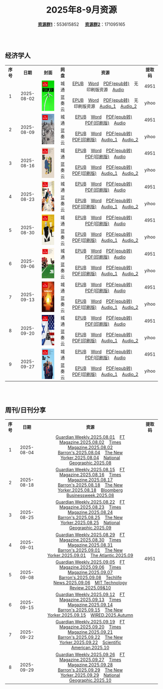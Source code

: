 <div align="center">

# 2025年8-9月资源

[**资源群1**](https://qm.qq.com/q/p2QRKKD9oA)：553615852 &nbsp;&nbsp;&nbsp;&nbsp;[**资源群2**](https://qm.qq.com/q/XNwz6qD0IO)：171095165

</div>
<br>
<br>

## 经济学人

<table align="center">
        <tr>
            <th align="center">序号</th>
            <th align="center">日期</th>
            <th align="center">封面</th>
            <th align="center">网盘</th>
            <th align="center">资源</th>
            <th align="center">提取码</th>
        </tr>
        <tr>
            <td rowspan="2" align="center">1</td>
            <td rowspan="2" align="center">2025-08-02</td>
            <td rowspan="2" align="center">
                <img src="https://raw.githubusercontent.com/yihoowong/yihoo/refs/heads/main/asset/images/20250802_DE_EU.webp" width="75" height="100">
            </td>
            <td align="center">城通</td>
            <td align="center">
                <a href="https://url12.ctfile.com/f/47748612-8401264252-b2bfa0">EPUB</a>&nbsp;&nbsp;&nbsp;
                <a href="https://url12.ctfile.com/f/47748612-8401263853-1d4e9c">Word</a>&nbsp;&nbsp;&nbsp;
                <a href="https://url12.ctfile.com/f/47748612-8401277515-48282a">PDF(epub转)</a>&nbsp;&nbsp;&nbsp;
                无印刷版资源&nbsp;&nbsp;&nbsp;
                <a href="https://url12.ctfile.com/f/47748612-8401263430-157536">Audio</a>
            </td>
            <td align="center">4951</td>
        </tr>
        <tr>
            <td align="center">蓝奏云</td>
            <td align="center">
                <a href="https://yihoo.lanzouo.com/iDzAv32bn41a">EPUB</a>&nbsp;&nbsp;&nbsp;
                <a href="https://yihoo.lanzouo.com/iIw4132bmm8j">Word</a>&nbsp;&nbsp;&nbsp;
                <a href="https://yihoo.lanzouo.com/i8b4M32dj6hg">PDF(epub转)</a>&nbsp;&nbsp;&nbsp;
                无印刷版资源&nbsp;&nbsp;&nbsp;
                <a href="https://yihoo.lanzouo.com/imlEd32bmlni">Audio_1</a>&nbsp;&nbsp;&nbsp;
                <a href="https://yihoo.lanzouo.com/iWdNh32bm93g">Audio_2</a>
            </td>
            <td align="center">yihoo</td>
        </tr>
        <tr>
            <td rowspan="2" align="center">2</td>
            <td rowspan="2" align="center">2025-08-09</td>
            <td rowspan="2" align="center">
                <img src="https://raw.githubusercontent.com/yihoowong/yihoo/refs/heads/main/asset/images/20250809_DE_EU.webp" width="75" height="100">
            </td>
            <td align="center">城通</td>
            <td align="center">
                <a href="https://url12.ctfile.com/f/47748612-8417910152-f5b028">EPUB</a>&nbsp;&nbsp;&nbsp;
                <a href="https://url12.ctfile.com/f/47748612-8417909171-d36c09">Word</a>&nbsp;&nbsp;&nbsp;
                <a href="https://url12.ctfile.com/f/47748612-8417909297-6db73c">PDF(epub转)</a>&nbsp;&nbsp;&nbsp;
                <a href="https://url12.ctfile.com/f/47748612-8417910185-c8b76f">PDF(印刷版)</a>&nbsp;&nbsp;&nbsp;
                <a href="https://url12.ctfile.com/f/47748612-8417910149-8df0cc">Audio</a>
            </td>
            <td align="center">4951</td>
        </tr>
        <tr>
            <td align="center">蓝奏云</td>
            <td align="center">
                <a href="https://yihoo.lanzouo.com/icOAQ33ptoyj">EPUB</a>&nbsp;&nbsp;&nbsp;
                <a href="https://yihoo.lanzouo.com/ipKoP33ptkri">Word</a>&nbsp;&nbsp;&nbsp;
                <a href="https://yihoo.lanzouo.com/i7Xf933qdxrg">PDF(epub转)</a>&nbsp;&nbsp;&nbsp;
                <a href="https://yihoo.lanzouo.com/iFzIE33ptnfe">PDF(印刷版)</a>&nbsp;&nbsp;&nbsp;
                <a href="https://yihoo.lanzouo.com/ijc2k33ptkgh">Audio_1</a>&nbsp;&nbsp;&nbsp;
                <a href="https://yihoo.lanzouo.com/ihwWV33ptewh">Audio_2</a>
            </td>
            <td align="center">yihoo</td>
        </tr>
        <tr>
            <td rowspan="2" align="center">3</td>
            <td rowspan="2" align="center">2025-08-16</td>
            <td rowspan="2" align="center">
                <img src="https://raw.githubusercontent.com/yihoowong/yihoo/refs/heads/main/asset/images/20250816_DE_EU.webp" width="75" height="100">
            </td>
            <td align="center">城通</td>
            <td align="center">
                <a href="https://url12.ctfile.com/f/47748612-8417926596-6cab60">EPUB</a>&nbsp;&nbsp;&nbsp;
                <a href="https://url12.ctfile.com/f/47748612-8417926590-34134a">Word</a>&nbsp;&nbsp;&nbsp;
                <a href="https://url12.ctfile.com/f/47748612-8417926628-0b81a1">PDF(epub转)</a>&nbsp;&nbsp;&nbsp;
                <a href="https://url12.ctfile.com/f/47748612-8417926622-1556ed">PDF(印刷版)</a>&nbsp;&nbsp;&nbsp;
                <a href="https://url12.ctfile.com/f/47748612-8417926584-481a11">Audio</a>
            </td>
            <td align="center">4951</td>
        </tr>
        <tr>
            <td align="center">蓝奏云</td>
            <td align="center">
                <a href="https://yihoo.lanzouo.com/ifaEX33qa8ta">EPUB</a>&nbsp;&nbsp;&nbsp;
                <a href="https://yihoo.lanzouo.com/iFDhh33qa7za">Word</a>&nbsp;&nbsp;&nbsp;
                <a href="https://yihoo.lanzouo.com/isOXn33qetja">PDF(epub转)</a>&nbsp;&nbsp;&nbsp;
                <a href="https://yihoo.lanzouo.com/in4oC33qapdg">PDF(印刷版)</a>&nbsp;&nbsp;&nbsp;
                <a href="https://yihoo.lanzouo.com/ix6Rc33qa72h">Audio_1</a>&nbsp;&nbsp;&nbsp;
                <a href="https://yihoo.lanzouo.com/i58Rx33q9w0j">Audio_2</a>
            </td>
            <td align="center">yihoo</td>
        </tr>
        <tr>
            <td rowspan="2" align="center">4</td>
            <td rowspan="2" align="center">2025-08-23</td>
            <td rowspan="2" align="center">
                <img src="https://raw.githubusercontent.com/yihoowong/yihoo/refs/heads/main/asset/images/20250823_DE_EU.webp" width="75" height="100">
            </td>
            <td align="center">城通</td>
            <td align="center">
                <a href="https://url12.ctfile.com/f/47748612-8419101608-16d4af">EPUB</a>&nbsp;&nbsp;&nbsp;
                <a href="https://url12.ctfile.com/f/47748612-8419101153-41c1d9">Word</a>&nbsp;&nbsp;&nbsp;
                <a href="https://url12.ctfile.com/f/47748612-8419101263-e854b0">PDF(epub转)</a>&nbsp;&nbsp;&nbsp;
                <a href="https://url12.ctfile.com/f/47748612-8419356120-04d561">PDF(印刷版)</a>&nbsp;&nbsp;&nbsp;
                <a href="https://url12.ctfile.com/f/47748612-8419101070-d18b95">Audio</a>
            </td>
            <td align="center">4951</td>
        </tr>
        <tr>
            <td align="center">蓝奏云</td>
            <td align="center">
                <a href="https://yihoo.lanzouo.com/iTroI345c8ve">EPUB</a>&nbsp;&nbsp;&nbsp;
                <a href="https://yihoo.lanzouo.com/iV5eE345ce7g">Word</a>&nbsp;&nbsp;&nbsp;
                <a href="https://yihoo.lanzouo.com/ivmRA345ch2j">PDF(epub转)</a>&nbsp;&nbsp;&nbsp;
                <a href="https://yihoo.lanzouo.com/i9sRz349fb3g">PDF(印刷版)</a>&nbsp;&nbsp;&nbsp;
                <a href="https://yihoo.lanzouo.com/iIQPk345c3ng">Audio_1</a>&nbsp;&nbsp;&nbsp;
                <a href="https://yihoo.lanzouo.com/iUxrZ345bjwf">Audio_2</a>
            </td>
            <td align="center">yihoo</td>
        </tr>
        <tr>
            <td rowspan="2" align="center">5</td>
            <td rowspan="2" align="center">2025-08-30</td>
            <td rowspan="2" align="center">
                <img src="https://raw.githubusercontent.com/yihoowong/yihoo/refs/heads/main/asset/images/20250830_DE_EU.webp" width="75" height="100">
            </td>
            <td align="center">城通</td>
            <td align="center">
                <a href="https://url12.ctfile.com/f/47748612-8420787119-1502fa">EPUB</a>&nbsp;&nbsp;&nbsp;
                <a href="https://url12.ctfile.com/f/47748612-8420787518-744586">Word</a>&nbsp;&nbsp;&nbsp;
                <a href="https://url12.ctfile.com/f/47748612-8420787167-5774d7">PDF(epub转)</a>&nbsp;&nbsp;&nbsp;
                <a href="https://url12.ctfile.com/f/47748612-8420904635-217020">PDF(印刷版)</a>&nbsp;&nbsp;&nbsp;
                <a href="https://url12.ctfile.com/f/47748612-8420787082-cefd51">Audio</a>
            </td>
            <td align="center">4951</td>
        </tr>
        <tr>
            <td align="center">蓝奏云</td>
            <td align="center">
                <a href="https://yihoo.lanzouo.com/i5lrz34utdje">EPUB</a>&nbsp;&nbsp;&nbsp;
                <a href="https://yihoo.lanzouo.com/ib2RJ34utm5e">Word</a>&nbsp;&nbsp;&nbsp;
                <a href="https://yihoo.lanzouo.com/ixrIu34utn6b">PDF(epub转)</a>&nbsp;&nbsp;&nbsp;
                <a href="https://yihoo.lanzouo.com/i9t9B34x1u0h">PDF(印刷版)</a>&nbsp;&nbsp;&nbsp;
                <a href="https://yihoo.lanzouo.com/igpP134utd3i">Audio_1</a>&nbsp;&nbsp;&nbsp;
                <a href="https://yihoo.lanzouo.com/ikbgr34ut1fi">Audio_2</a>
            </td>
            <td align="center">yihoo</td>
        </tr>
        <tr>
            <td rowspan="2" align="center">6</td>
            <td rowspan="2" align="center">2025-09-06</td>
            <td rowspan="2" align="center">
                <img src="https://raw.githubusercontent.com/yihoowong/yihoo/refs/heads/main/asset/images/20250906_DE_EU.webp" width="75" height="100">
            </td>
            <td align="center">城通</td>
            <td align="center">
                <a href="https://url12.ctfile.com/f/47748612-8423585301-678469">EPUB</a>&nbsp;&nbsp;&nbsp;
                <a href="https://url12.ctfile.com/f/47748612-8423585265-f18edf">Word</a>&nbsp;&nbsp;&nbsp;
                <a href="https://url12.ctfile.com/f/47748612-8423585359-267b6a">PDF(epub转)</a>&nbsp;&nbsp;&nbsp;
                <a href="https://url12.ctfile.com/f/47748612-8423950135-e886d7">PDF(印刷版)</a>&nbsp;&nbsp;&nbsp;
                <a href="https://url12.ctfile.com/f/47748612-8423585229-eec034">Audio</a>
            </td>
            <td align="center">4951</td>
        </tr>
        <tr>
            <td align="center">蓝奏云</td>
            <td align="center">
                <a href="https://yihoo.lanzouo.com/iEj6Z35fzf3c">EPUB</a>&nbsp;&nbsp;&nbsp;
                <a href="https://yihoo.lanzouo.com/iaJhx35fzg0f">Word</a>&nbsp;&nbsp;&nbsp;
                <a href="https://yihoo.lanzouo.com/iLu0H35fzi6d">PDF(epub转)</a>&nbsp;&nbsp;&nbsp;
                <a href="https://yihoo.lanzouo.com/inRcw35jpn5g">PDF(印刷版)</a>&nbsp;&nbsp;&nbsp;
                <a href="https://yihoo.lanzouo.com/i59ez35fze6j">Audio_1</a>&nbsp;&nbsp;&nbsp;
                <a href="https://yihoo.lanzouo.com/i8u5t35fysef">Audio_2</a>
            </td>
            <td align="center">yihoo</td>
        </tr>
        <tr>
            <td rowspan="2" align="center">7</td>
            <td rowspan="2" align="center">2025-09-13</td>
            <td rowspan="2" align="center">
                <img src="https://raw.githubusercontent.com/yihoowong/yihoo/refs/heads/main/asset/images/20250913_DE_EU.webp" width="75" height="100">
            </td>
            <td align="center">城通</td>
            <td align="center">
                <a href="https://url12.ctfile.com/f/47748612-8429576218-83f6d6">EPUB</a>&nbsp;&nbsp;&nbsp;
                <a href="https://url12.ctfile.com/f/47748612-8429572026-9084d4">Word</a>&nbsp;&nbsp;&nbsp;
                <a href="https://url12.ctfile.com/f/47748612-8429572000-5995f4">PDF(epub转)</a>&nbsp;&nbsp;&nbsp;
                <a href="https://url12.ctfile.com/f/47748612-8432084969-202277">PDF(印刷版)</a>&nbsp;&nbsp;&nbsp;
                <a href="https://url12.ctfile.com/f/47748612-8429570708-86836f">Audio</a>
            </td>
            <td align="center">4951</td>
        </tr>
        <tr>
            <td align="center">蓝奏云</td>
            <td align="center">
                <a href="https://yihoo.lanzouo.com/iH9MT35zk4gj">EPUB</a>&nbsp;&nbsp;&nbsp;
                <a href="https://yihoo.lanzouo.com/iw9wn35zk4ng">Word</a>&nbsp;&nbsp;&nbsp;
                <a href="https://yihoo.lanzouo.com/iwtIl35zk4ve">PDF(epub转)</a>&nbsp;&nbsp;&nbsp;
                <a href="https://yihoo.lanzouo.com/i7baz362o31a">PDF(印刷版)</a>&nbsp;&nbsp;&nbsp;
                <a href="https://yihoo.lanzouo.com/iAK5n35zk2sj">Audio_1</a>&nbsp;&nbsp;&nbsp;
                <a href="https://yihoo.lanzouo.com/iB5Dl35zjpyh">Audio_2</a>
            </td>
            <td align="center">yihoo</td>
        </tr>
        <tr>
            <td rowspan="2" align="center">8</td>
            <td rowspan="2" align="center">2025-09-20</td>
            <td rowspan="2" align="center">
                <img src="https://raw.githubusercontent.com/yihoowong/yihoo/refs/heads/main/asset/images/20250920_DE_EU.webp" width="75" height="100">
            </td>
            <td align="center">城通</td>
            <td align="center">
                <a href="https://url12.ctfile.com/f/47748612-8436607464-041cc8">EPUB</a>&nbsp;&nbsp;&nbsp;
                <a href="https://url12.ctfile.com/f/47748612-8436606476-a1cac7">Word</a>&nbsp;&nbsp;&nbsp;
                <a href="https://url12.ctfile.com/f/47748612-8436607478-316c42">PDF(epub转)</a>&nbsp;&nbsp;&nbsp;
                <a href="https://url12.ctfile.com/f/47748612-8436885783-7af0c4">PDF(印刷版)</a>&nbsp;&nbsp;&nbsp;
                <a href="https://url12.ctfile.com/f/47748612-8436606458-913d66">Audio</a>
            </td>
            <td align="center">4951</td>
        </tr>
        <tr>
            <td align="center">蓝奏云</td>
            <td align="center">
                <a href="https://yihoo.lanzouo.com/iOMnY36k1xcb">EPUB</a>&nbsp;&nbsp;&nbsp;
                <a href="https://yihoo.lanzouo.com/ij7Fo36k1xqf">Word</a>&nbsp;&nbsp;&nbsp;
                <a href="https://yihoo.lanzouo.com/iPnlF36k1ygb">PDF(epub转)</a>&nbsp;&nbsp;&nbsp;
                <a href="https://yihoo.lanzouo.com/iALt736m1fcf">PDF(印刷版)</a>&nbsp;&nbsp;&nbsp;
                <a href="https://yihoo.lanzouo.com/iQWAb36k1wng">Audio_1</a>&nbsp;&nbsp;&nbsp;
                <a href="https://yihoo.lanzouo.com/ilbyV36k1qfc">Audio_2</a>
            </td>
            <td align="center">yihoo</td>
        </tr>
        <tr>
            <td rowspan="2" align="center">9</td>
            <td rowspan="2" align="center">2025-09-27</td>
            <td rowspan="2" align="center">
                <img src="https://raw.githubusercontent.com/yihoowong/yihoo/refs/heads/main/asset/images/20250927_DE_EU.webp" width="75" height="100">
            </td>
            <td align="center">城通</td>
            <td align="center">
                <a href="https://url12.ctfile.com/f/47748612-8440862415-8179b6">EPUB</a>&nbsp;&nbsp;&nbsp;
                <a href="https://url12.ctfile.com/f/47748612-8440862500-1472d7">Word</a>&nbsp;&nbsp;&nbsp;
                <a href="https://url12.ctfile.com/f/47748612-8440862510-92b006">PDF(epub转)</a>&nbsp;&nbsp;&nbsp;
                <a href="https://url12.ctfile.com/f/47748612-8441316694-8384b3">PDF(印刷版)</a>&nbsp;&nbsp;&nbsp;
                <a href="https://url12.ctfile.com/f/47748612-8440861828-8dbd25">Audio</a>
            </td>
            <td align="center">4951</td>
        </tr>
        <tr>
            <td align="center">蓝奏云</td>
            <td align="center">
                <a href="https://yihoo.lanzouo.com/i07rJ3714pef">EPUB</a>&nbsp;&nbsp;&nbsp;
                <a href="https://yihoo.lanzouo.com/ikLOh3714plc">Word</a>&nbsp;&nbsp;&nbsp;
                <a href="https://yihoo.lanzouo.com/ive4j3714pta">PDF(epub转)</a>&nbsp;&nbsp;&nbsp;
                <a href="https://yihoo.lanzouo.com/inW15373wp7i">PDF(印刷版)</a>&nbsp;&nbsp;&nbsp;
                <a href="https://yihoo.lanzouo.com/iJ4pL3714jid">Audio_1</a>&nbsp;&nbsp;&nbsp;
                <a href="https://yihoo.lanzouo.com/iA6zm3714gqd">Audio_2</a>
            </td>
            <td align="center">yihoo</td>
        </tr>
</table>

<br>
<br>

## 周刊/日刊分享
<table align="center">
        <tr>
            <th align="center">序号</th>
            <th align="center">日期</th>
            <th align="center">资源</th>
            <th align="center">提取码</th>
        </tr>
        <tr>
            <td align="center">1</td>
            <td align="center">2025-08-04</td>
            <td align="center">
                <a href="https://url12.ctfile.com/f/47748612-8407232187-1176bc">Guardian Weekly.2025.08.01</a>&nbsp;&nbsp;&nbsp;
                <a href="https://url12.ctfile.com/f/47748612-8407233918-5cdf8d">FT Magazine.2025.08.02</a>&nbsp;&nbsp;&nbsp;
                <a href="https://url12.ctfile.com/f/47748612-8407232976-24907f">Times Magazine.2025.08.02</a><br>
                <a href="https://url12.ctfile.com/f/47748612-8407231635-b0f7f9">Barron's.2025.08.04</a>&nbsp;&nbsp;&nbsp;
                <a href="https://url12.ctfile.com/f/47748612-8407232325-7ce487">The New Yorker.2025.08.04</a>&nbsp;&nbsp;&nbsp;
                <a href="https://url12.ctfile.com/f/47748612-8407241619-c155ad">National Geographic.2025.08</a>
            </td>
            <td align="center" rowspan="10">4951</td>
        </tr>
        <tr>
            <td align="center">2</td>
            <td align="center">2025-08-18</td>
            <td align="center">
                <a href="https://url12.ctfile.com/f/47748612-8418220131-b12fe2">Guardian Weekly.2025.08.15</a>&nbsp;&nbsp;&nbsp;
                <a href="https://url12.ctfile.com/f/47748612-8418220083-440266">FT Magazine.2025.08.16</a>&nbsp;&nbsp;&nbsp;
                <a href="https://url12.ctfile.com/f/47748612-8418220161-a4acab">Times Magazine.2025.08.17</a><br>
                <a href="https://url12.ctfile.com/f/47748612-8418219717-146b78">Barron's.2025.08.18</a>&nbsp;&nbsp;&nbsp;
                <a href="https://url12.ctfile.com/f/47748612-8418220145-dc2cb2">The New Yorker.2025.08.18</a>&nbsp;&nbsp;&nbsp;
                <a href="https://url12.ctfile.com/f/47748612-8418219928-b5ce5f">Bloomberg Businessweek.2025.08</a>
            </td>
        </tr>
        <tr>
            <td align="center">3</td>
            <td align="center">2025-08-25</td>
            <td align="center">
                <a href="https://url12.ctfile.com/f/47748612-8420086209-22e013">Guardian Weekly.2025.08.22</a>&nbsp;&nbsp;&nbsp;
                <a href="https://url12.ctfile.com/f/47748612-8420086178-39f01b">FT Magazine.2025.08.23</a>&nbsp;&nbsp;&nbsp;
                <a href="https://url12.ctfile.com/f/47748612-8420090687-caa457">Times Magazine.2025.08.24</a><br>
                <a href="https://url12.ctfile.com/f/47748612-8420086018-6ec40b">Barron's.2025.08.25</a>&nbsp;&nbsp;&nbsp;
                <a href="https://url12.ctfile.com/f/47748612-8420090596-1e0b97">The New Yorker.2025.08.25</a>&nbsp;&nbsp;&nbsp;
                <a href="https://url12.ctfile.com/f/47748612-8420339888-ef3a2d">National Geographic.2025.09</a>
            </td>
        </tr>
        <tr>
            <td align="center">4</td>
            <td align="center">2025-09-01</td>
            <td align="center">
                <a href="https://url12.ctfile.com/f/47748612-8421358701-a1a99e">Guardian Weekly.2025.08.29</a>&nbsp;&nbsp;&nbsp;
                <a href="https://url12.ctfile.com/f/47748612-8421358668-ba46a4">FT Magazine.2025.08.30</a>&nbsp;&nbsp;&nbsp;
                <a href="https://url12.ctfile.com/f/47748612-8421358763-748691">Times Magazine.2025.08.31</a><br>
                <a href="https://url12.ctfile.com/f/47748612-8421358611-b8d559">Barron's.2025.09.01</a>&nbsp;&nbsp;&nbsp;
                <a href="https://url12.ctfile.com/f/47748612-8421358737-3d95b7">The New Yorker.2025.09.01</a>&nbsp;&nbsp;&nbsp;
                <a href="https://url12.ctfile.com/f/47748612-8421364164-ea45ca">The Atlantic.2025.09</a>
            </td>
        </tr>
        <tr>
            <td align="center">5</td>
            <td align="center">2025-09-08</td>
            <td align="center">
                <a href="https://url12.ctfile.com/f/47748612-8424326165-1d0036">Guardian Weekly.2025.09.05</a>&nbsp;&nbsp;&nbsp;
                <a href="https://url12.ctfile.com/f/47748612-8424326130-f573d7">FT Magazine.2025.09.06</a>&nbsp;&nbsp;&nbsp;
                <a href="https://url12.ctfile.com/f/47748612-8424326244-40914d">Times Magazine.2025.09.07</a><br>
                <a href="https://url12.ctfile.com/f/47748612-8424326059-5b432a">Barron's.2025.09.08</a>&nbsp;&nbsp;&nbsp;
                <a href="https://url12.ctfile.com/f/47748612-8424326218-098755">Techlife News.2025.09.06</a>&nbsp;&nbsp;&nbsp;
                <a href="https://url12.ctfile.com/f/47748612-8424326175-e8d73d">MIT Technology Review.2025.09&10</a>
            </td>
        </tr>
        <tr>
            <td align="center">6</td>
            <td align="center">2025-09-15</td>
            <td align="center">
                <a href="https://url12.ctfile.com/f/47748612-8433763424-4b0868">Guardian Weekly.2025.09.12</a>&nbsp;&nbsp;&nbsp;
                <a href="https://url12.ctfile.com/f/47748612-8433762920-8c6422">FT Magazine.2025.09.13</a>&nbsp;&nbsp;&nbsp;
                <a href="https://url12.ctfile.com/f/47748612-8433763940-0fd725">Times Magazine.2025.09.14</a><br>
                <a href="https://url12.ctfile.com/f/47748612-8433754684-e3ae94">Barron's.2025.09.15</a>&nbsp;&nbsp;&nbsp;
                <a href="https://url12.ctfile.com/f/47748612-8433763606-19f855">The New Yorker.2025.09.15</a>&nbsp;&nbsp;&nbsp;
                <a href="https://url12.ctfile.com/f/47748612-8433764919-04e224">WIRED.2025.Autumn</a>
            </td>
        </tr>
        <tr>
            <td align="center">7</td>
            <td align="center">2025-09-22</td>
            <td align="center">
                <a href="https://url12.ctfile.com/f/47748612-8438107829-3cf8f6">Guardian Weekly.2025.09.19</a>&nbsp;&nbsp;&nbsp;
                <a href="https://url12.ctfile.com/f/47748612-8438107778-4a56ba">FT Magazine.2025.09.20</a>&nbsp;&nbsp;&nbsp;
                <a href="https://url12.ctfile.com/f/47748612-8438108397-87289a">Times Magazine.2025.09.21</a><br>
                <a href="https://url12.ctfile.com/f/47748612-8438107412-86cefa">Barron's.2025.09.22</a>&nbsp;&nbsp;&nbsp;
                <a href="https://url12.ctfile.com/f/47748612-8438108342-831aac">The New Yorker.2025.09.22</a>&nbsp;&nbsp;&nbsp;
                <a href="https://url12.ctfile.com/f/47748612-8438107905-62f570">Scientific American.2025.10</a>
            </td>
        </tr>
        <tr>
            <td align="center">8</td>
            <td align="center">2025-09-29</td>
            <td align="center">
                <a href="https://url12.ctfile.com/f/47748612-8442823834-54291e">Guardian Weekly.2025.09.26</a>&nbsp;&nbsp;&nbsp;
                <a href="https://url12.ctfile.com/f/47748612-8442823799-807bd8">FT Magazine.2025.09.27</a>&nbsp;&nbsp;&nbsp;
                <a href="https://url12.ctfile.com/f/47748612-8442823998-8374d6">Times Magazine.2025.09.28</a><br>
                <a href="https://url12.ctfile.com/f/47748612-8442823678-48acad">Barron's.2025.09.29</a>&nbsp;&nbsp;&nbsp;
                <a href="https://url12.ctfile.com/f/47748612-8442823958-d1c76c">The New Yorker.2025.09.29</a>&nbsp;&nbsp;&nbsp;
                <a href="https://url12.ctfile.com/f/47748612-8442823892-2a968e">National Geographic.2025.10</a>
            </td>
        </tr>
</table>
